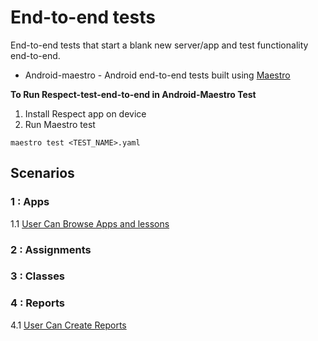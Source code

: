 # End-to-end tests

End-to-end tests that start a blank new server/app and test functionality end-to-end.

* Android-maestro - Android end-to-end tests built using [Maestro](https://maestro.mobile.dev)

**To Run Respect-test-end-to-end in Android-Maestro Test**

1) Install Respect app on device
2) Run Maestro test

```
maestro test <TEST_NAME>.yaml 

```

## Scenarios

### 1 : Apps

1.1 [User Can Browse Apps and lessons ](test-description/001_browse_lessons_test_description.md)

### 2 : Assignments

### 3 : Classes

### 4 : Reports

4.1 [User Can Create Reports ](test-description/004_create_report_test_description.md)
